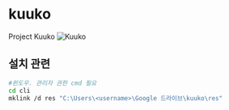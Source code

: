 # kuuko
Project Kuuko
![Kuuko](http://livedoor.blogimg.jp/sumi4460/imgs/6/6/6651d81b.jpg)

## 설치 관련
```sh
#윈도우. 관리자 권한 cmd 필요
cd cli
mklink /d res "C:\Users\<username>\Google 드라이브\kuuko\res"
```
